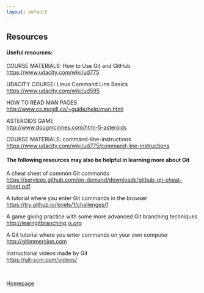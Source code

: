 ```yaml
---
layout: default
---
```


## Resources

#### Useful resources:

COURSE MATERIALS: How to Use Git and GitHub <br />
https://www.udacity.com/wiki/ud775

UDACITY COURSE: Linux Command Line Basics <br />
https://www.udacity.com/wiki/ud595

HOW TO READ MAN PAGES <br />
http://www.cs.mcgill.ca/~guide/help/man.html

ASTEROIDS GAME <br />
http://www.dougmcinnes.com/html-5-asteroids

COURSE MATERIALS: command-line-instructions <br />
https://www.udacity.com/wiki/ud775/command-line-instructions

#### The following resources may also be helpful in learning more about Git

A cheat sheet of common Git commands <br />
https://services.github.com/on-demand/downloads/github-git-cheat-sheet.pdf

A tutorial where you enter Git commands in the browser <br />
https://try.github.io/levels/1/challenges/1

A game giving practice with some more advanced Git branching techniques <br />
http://learngitbranching.js.org

A Git tutorial where you enter commands on your own computer <br />
http://gitimmersion.com

Instructional videos made by Git <br />
https://git-scm.com/videos/

<br />

[Homepage](../)
